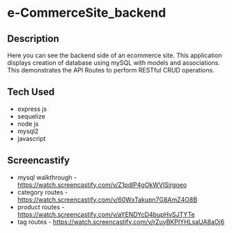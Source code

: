# e-CommerceSite_backend

## Description 
Here you can see the backend side of an ecommerce site. This application displays creation of database using mySQL with models and associations. This demonstrates the API Routes to perform RESTful CRUD operations.

## Tech Used 
* express js
* sequelize 
* node js
* mysql2
* javascript

## Screencastify 

* mysql walkthrough - https://watch.screencastify.com/v/Z1pdlP4gOkWVlSirgoeo
* category routes - https://watch.screencastify.com/v/60WxTakupn7G8AmZ4O8B
* product routes - https://watch.screencastify.com/v/aYENDYcD4bupHvSJTYTe
* tag routes - https://watch.screencastify.com/v/rZuyBKPIYHLsaUA8aOj6

